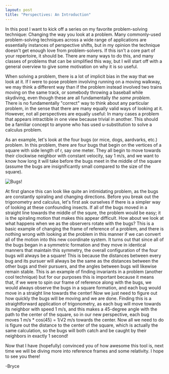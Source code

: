 ```yaml
---
layout: post
title: "Perspectives: An Introduction"
---
```


In this post I want to kick off a series on my favorite problem-solving technique: 
Changing the way you look at a problem. Many commonly-used problem-solving techniques
across a wide range of applications are essentially instances of perspective shifts,
but in my opinion the technique doesn't get enough love from problem-solvers. If this
isn't a core part of your repertoire,
it should be. There are many ways to do this, and many classes of problems that can
be simplified this way, but I will start off with a general overview to give some
motivation on why it is so useful.

When solving a problem, there is a lot of implicit bias in the way that we look at it.
If I were to pose problem involving running on a moving walkway,
we may think a different way than if the problem instead involved two trains moving
on the same track, or somebody throwing a baseball while skydiving, even though these
are all fundamentally <i>the same problem</i>. There is no fundamentally "correct" way
to think about any particular problem, in the sense that there are many equally valid
ways of looking at it. However, not all perspectives are equally useful: In many cases
a problem that appears intractible in one view because trivial in another. This should
be a familiar concept to anyone who has used u-substitution to solve a calculus
problem.

As an example, let's look at the four bugs (or mice, dogs, aardvarks, etc.) problem.
In this problem,
there are four bugs that begin on the vertices of a square with side length of r, say one meter.
They all begin to move towards
their clockwise neighbor with constant velocity, say 1 m/s, and we want to know how long
it will take before the bugs meet in the middle of the square (assume the bugs are
insignificantly small compared to the size of the square).

![Bugs!](http://mostlypri.me/images/bugs_1.png "The Four Bugs Problem")

At first glance this can look like quite an intimidating problem, as the bugs are constantly
spiraling and changing directions. Before you break out the trigonometry and calculus, 
let's first ask ourselves if there is a simpler way of looking at these confounding insects.
If all of the bugs moved in a straight line towards the middle of the squre, the problem
would be easy; it is the spiraling motion that makes this appear difficult.
How about we look at what happens when we as the observers rotate with the bugs?
This is a basic example of changing the frame of reference of a problem, and there is
nothing wrong with looking at the problem in this manner if we can convert all of the motion
into this new coordinate system. It turns out that since all of the bugs began in a
symmetric formation and they move in identical manners that maintain this symmetry, the
overall configuration of the four bugs will always be a square! This is because the distances
between every bug and its pursuer will always be the same as the distances between the
other bugs and their pursuers, and the angles between bugs will likewise remain stable.
This is an example of finding invariants in a problem (another cool technique) but for
our purposes this is important because it means that, if we were to spin our frame of
reference along with the bugs, we would always observe the bugs in a square formation,
and each bug would move in a straight line towards the center! Now we just need to figure
out how quickly the bugs will be moving and we are done. Finding this is a straightforward
application of trigonometry, as each bug will move towards its neighbor with speed 1 m/s,
and this makes a 45-degree angle with the path to the center of the square, so in our new
perspective, each bug moves 1 m/s * cos(45) = 1/&radic;2 m/s towards the center. Now all we
need to do is figure out the distance to the center of the square, which is actually the same
calculation, so the bugs will both catch and be caught by their neighbors in exactly 1 second!

Now that I have (hopefully) convinced you of how awesome this tool is, next time we will
be diving more into reference frames and some relativity. I hope to see you there!

-Bryce
